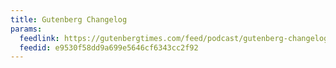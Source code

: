 ```yaml
---
title: Gutenberg Changelog
params:
  feedlink: https://gutenbergtimes.com/feed/podcast/gutenberg-changelog
  feedid: e9530f58dd9a699e5646cf6343cc2f92
---
```

